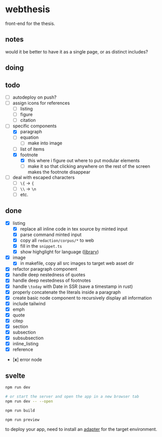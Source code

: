 # webthesis

front-end for the thesis.

## notes

would it be better to have it as a single page, or as distinct includes?

## doing


## todo

- [ ] autodeploy on push?
- [ ] assign icons for references
  - [ ] listing
  - [ ] figure
  - [ ] citation
- [ ] specific components
  - [x] paragraph
  - [ ] equation
    - [ ] make into image
  - [ ] list of items
  - [x] footnote
    - [x] this where i figure out where to put modular elements
    - [ ] make it so that clicking anywhere on the rest of the screen makes the footnote disappear
- [ ] deal with escaped characters
  - [ ] `\{` -> `{`
  - [ ] `\\` -> `\n`
  - [ ] etc.

## done
- [x] listing
  - [x] replace all inline code in tex source by minted input
  - [x] parse command minted input
  - [x] copy all `redaction/corpus/*` to web
  - [x] fill in the `snippet.ts`
  - [x] show highglight for language ([library](https://github.com/highlightjs/highlight.js))
- [x] image
  - [x] in makefile, copy all src images to target web asset dir
- [x] refactor paragraph component
- [x] handle deep nestedness of quotes
- [x] handle deep nestedness of footnotes
- [x] handle `\today` with Date in SSR (save a timestamp in rust)
- [x] properly concatenate the literals inside a paragraph
- [x] create basic node component to recursively display all information
- [x] include tailwind
- [x] emph
- [x] quote
- [x] citep
- [x] section
- [x] subsection
- [x] subsubsection
- [x] inline_listing
- [x] reference
- [**x**] error node


## svelte

```bash
npm run dev

# or start the server and open the app in a new browser tab
npm run dev -- --open

npm run build

npm run preview
```

to deploy your app, need to install an [adapter](https://kit.svelte.dev/docs/adapters) for the target environment.

